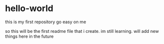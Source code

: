 # hello-world
this is my first repository go easy on me


so this will be the first readme file that i create. im still learning. will add new things here in the future
